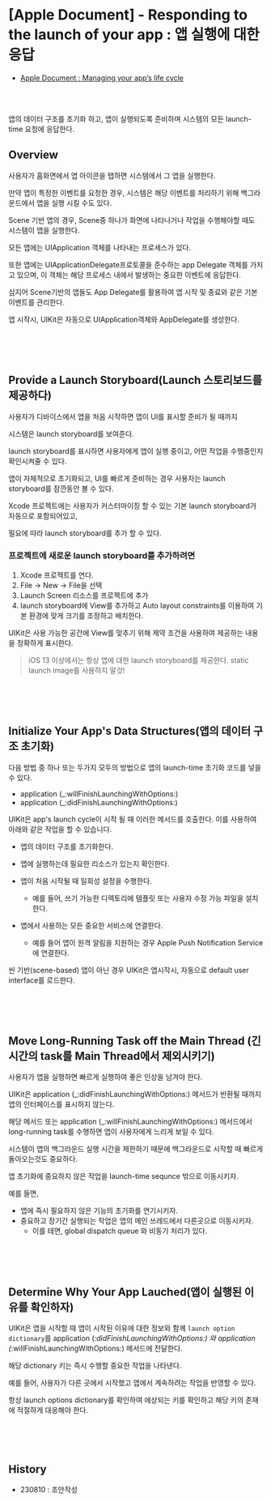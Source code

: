 # [Apple Document] - Responding to the launch of your app : 앱 실행에 대한 응답

- [Apple Document : Managing your app’s life cycle](https://developer.apple.com/documentation/uikit/app_and_environment/managing_your_app_s_life_cycle)

<br><br>

앱의 데이터 구조를 초기화 하고, 앱이 실행되도록 준비하며 시스템의 모든 launch-time 요청에 응답한다.

## Overview

사용자가 홈화면에서 앱 아이콘을 탭하면 시스템에서 그 앱을 실행한다.  

만약 앱이 특정한 이벤트를 요청한 경우, 시스템은 해당 이벤트를 처리하기 위해 백그라운드에서 앱을 실행 시킬 수도 있다.   

Scene 기반 앱의 경우, Scene중 하나가 화면에 나타나거나 작업을 수행해야할 때도 시스템이 앱을 실행한다.  

모든 앱에는 UIApplication 객체를 나타내는 프로세스가 있다.  

또한 앱에는 UIApplicationDelegate프로토콜을 준수하는 app Delegate 객체를 가지고 있으며, 이 객체는 해당 프로세스 내에서 발생하는 중요한 이벤트에 응답한다.  


심지어 Scene기반의 앱들도 App Delegate를 활용하여 앱 시작 및 종료와 같은 기본 이벤트를 관리한다.  

앱 시작시, UIKit은 자동으로 UIApplication객체와 AppDelegate를 생성한다.  


<br><br><br>

## Provide a Launch Storyboard(Launch 스토리보드를 제공하다)

사용자가 디바이스에서 앱을 처음 시작하면 앱이 UI를 표시할 준비가 될 때까지  

시스템은 launch storyboard를 보여준다.  

launch storyboard를 표시하면 사용자에게 앱이 실행 중이고, 어떤 작업을 수행중인지 확인시켜줄 수 있다.

 
앱이 자체적으로 초기화되고, UI를 빠르게 준비하는 경우 사용자는 launch storyboard를 잠깐동안 볼 수 있다.  

 

Xcode 프로젝트에는 사용자가 커스터마이징 할 수 있는 기본 launch storyboard가 자동으로 포함되어있고,   

필요에 따라 launch storyboard를 추가 할 수 있다.



### 프로젝트에 새로운 launch storyboard를 추가하려면

1. Xcode 프로젝트를 연다.
2. File -> New -> File을 선택
3. Launch Screen 리소스를 프로젝트에 추가
4. launch storyboard에 View를 추가하고 Auto layout constraints를 이용하여 기본 환경에 맞게 크기를 조정하고 배치한다.

UIKit은 사용 가능한 공간에 View를 맞추기 위해 제약 조건을 사용하여 제공하는 내용을 정확하게 표시한다.

> iOS 13 이상에서는 항상 앱에 대한 launch storyboard를 제공한다. 
> static launch image를 사용하지 말것!

<br><br><br>

## Initialize Your App's Data Structures(앱의 데이터 구조 초기화)
다음 방법 중 하나 또는 두가지 모두의 방법으로 앱의 launch-time 초기화 코드를 넣을 수 있다.

 
- application (_:willFinishLaunchingWithOptions:)
- application (_:didFinishLaunchingWithOptions:)
 
UIKit은 app's launch cycle이 시작 될 때 이러한 메서드를 호출한다. 이를 사용하여 아래와 같은 작업을 할 수 있습니다.

 
- 앱의 데이터 구조를 초기화한다.
- 앱에 실행하는데 필요한 리소스가 있는지 확인한다.
- 앱이 처음 시작될 때 일회성 설정을 수행한다.
    - 예를 들어, 쓰기 가능한 디렉토리에 템플릿 또는 사용자 수정 가능 파일을 설치한다.  

- 앱에서 사용하는 모든 중요한 서비스에 연결한다.
    - 예를 들어 앱이 원격 알림을 지원하는 경우 Apple Push Notification Service에 연결한다.  

씬 기반(scene-based) 앱이 아닌 경우 UIKit은 앱시작시, 자동으로 default user interface를  로드한다.


<br><br><br>

## Move Long-Running Task off the Main Thread (긴 시간의 task를 Main Thread에서 제외시키기)

사용자가 앱을 실행하면 빠르게 실행하여 좋은 인상을 남겨야 한다.  

UIKit은 application (_:didFinishLaunchingWithOptions:) 메서드가 반환될 때까지 앱의 인터페이스를 표시하지 않는다.  

해당 메서드 또는 application (_:willFinishLaunchingWithOptions:) 메서드에서 long-running task를 수행하면 앱이 사용자에게 느리게 보일 수 있다.  

시스템이 앱의 백그라운드 실행 시간을 제한하기 때문에 백그라운드로 시작할 때 빠르게 돌아오는것도 중요하다.  

앱 초기화에 중요하지 않은 작업을 launch-time sequnce 밖으로 이동시키자.  

예를 들면,  

- 앱에 즉시 필요하지 않은 기능의 초기화를 연기시키자.
- 중요하고 장기간 실행되는 작업은 앱의 메인 쓰레드에서 다른곳으로 이동시키자. 
    - 이를 테면,  global dispatch queue 와 비동기 처리가 있다.

<br><br><br>

## Determine Why Your App Lauched(앱이 실행된 이유를 확인하자)

UIKit은 앱을 시작할 때 앱이 시작된 이유에 대한 정보와 함께 `launch option dictionary`를 application (_:didFinishLaunchingWithOptions:) 와 application (_:willFinishLaunchingWithOptions:) 메서드에 전달한다.  


해당 dictionary 키는 즉시 수행할 중요한 작업을 나타낸다.  


예를 들어,  사용자가 다른 곳에서 시작했고 앱에서 계속하려는 작업을 반영할 수 있다.

항상 launch options dictionary를 확인하여 에상되는 키를 확인하고 해당 키의 존재에 적절하게 대응해야 한다.




<br><br><br>

## History
- 230810 : 초안작성
